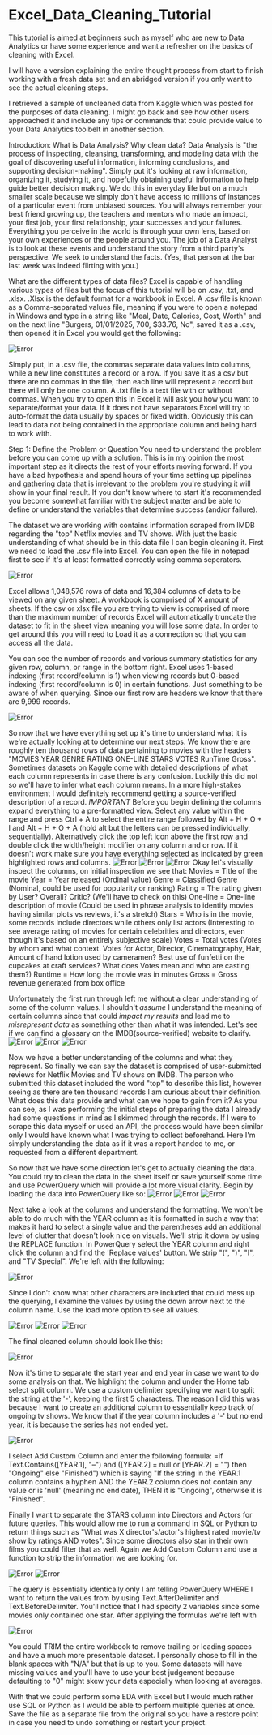 # Excel_Data_Cleaning_Tutorial

This tutorial is aimed at beginners such as myself who are new to Data Analytics or have some experience and want a refresher on the basics of cleaning with Excel. 

I will have a version explaining the entire thought process from start to finish working with a fresh data set and an abridged version if you only want to see the actual cleaning steps.

I retrieved a sample of uncleaned data from Kaggle which was posted for the purposes of data cleaning. I might go back and see how other users approached it and include any tips or commands that could provide value to your Data Analytics toolbelt in another section.

Introduction: What is Data Analysis? Why clean data?
Data Analysis is "the process of inspecting, cleansing, transforming, and modeling data with the goal of discovering useful information, informing conclusions, and supporting decision-making". Simply put it's looking at raw information, organizing it, studying it, and hopefully obtaining useful information to help guide better decision making. We do this in everyday life but on a much smaller scale because we simply don't have access to millions of instances of a particular event from unbiased sources. 
You will always remember your best friend growing up, the teachers and mentors who made an impact, your first job, your first relationship, your successes and your failures. Everything you perceive in the world is through your own lens, based on your own experiences or the people around you.
The job of a Data Analyst is to look at these events and understand the story from a third party's perspective. We seek to understand the facts. (Yes, that person at the bar last week was indeed flirting with you.)

What are the different types of data files?
Excel is capable of handling various types of files but the focus of this tutorial will be on .csv, .txt, and .xlsx. .Xlsx is the default format for a workbook in Excel. A .csv file is known as a Comma-separated values file, meaning if you were to open a notepad in Windows and type in a string like "Meal, Date, Calories, Cost, Worth" and on the next line "Burgers, 01/01/2025, 700, $33.76, No", saved it as a .csv, then opened it in Excel you would get the following:

![Error](Img2.png)

Simply put, in a .csv file, the commas separate data values into columns, while a new line constitutes a record or a row. If you save it as a csv but there are no commas in the file, then each line will represent a record but there will only be one column. A .txt file is a text file with or without commas. When you try to open this in Excel it will ask you how you want to separate/format your data. If it does not have separators Excel will try to auto-format the data usually by spaces or fixed width. Obviously this can lead to data not being contained in the appropriate column and being hard to work with.


Step 1: Define the Problem or Question
You need to understand the problem before you can come up with a solution. This is in my opinion the most important step as it directs the rest of your efforts moving forward. If you have a bad hypothesis and spend hours of your time setting up pipelines and gathering data that is irrelevant to the problem you're studying it will show in your final result. If you don't know where to start it's recommended you become somewhat familiar with the subject matter and be able to define or understand the variables that determine success (and/or failure).

The dataset we are working with contains information scraped from IMDB regarding the "top" Netflix movies and TV shows.
With just the basic understanding of what should be in this data file I can begin cleaning it. First we need to load the .csv file into Excel. You can open the file in notepad first to see if it's at least formatted correctly using comma seperators.

![Error](Img1.png)

Excel allows 1,048,576 rows of data and 16,384 columns of data to be viewed on any given sheet. A workbook is comprised of X amount of sheets. If the csv or xlsx file you are trying to view is comprised of more than the maximum number of records Excel will automatically truncate the dataset to fit in the sheet view meaning you will lose some data. In order to get around this you will need to Load it as a connection so that you can access all the data.

You can see the number of records and various summary statistics for any given row, column, or range in the bottom right. Excel uses 1-based indexing (first record/column is 1) when viewing records but 0-based indexing (first record/column is 0) in certain functions. Just something to be aware of when querying. Since our first row are headers we know that there are 9,999 records.

![Error](Img3.PNG)

So now that we have everything set up it's time to understand what it is we're actually looking at to determine our next steps. We know there are roughly ten thousand rows of data pertaining to movies with the headers "MOVIES	YEAR GENRE RATING	ONE-LINE STARS VOTES RunTime Gross". Sometimes datasets on Kaggle come with detailed descriptions of what each column represents in case there is any confusion. Luckily this did not so we'll have to infer what each column means. In a more high-stakes environment I would definitely recommend getting a source-verified description of a record. 
*IMPORTANT*
Before you begin defining the columns expand everything to a pre-formatted view. Select any value within the range and press Ctrl + A to select the entire range followed by Alt + H + O + I and Alt + H + O + A (hold alt but the letters can be pressed individually, sequentially). Alternatively click the top left icon above the first row and double click the width/height modifier on any column and or row. If it doesn't work make sure you have everything selected as indicated by green highlighted rows and columns.
![Error](expand1.png)
![Error](expand2.png)
![Error](expand3.png)
Okay let's visually inspect the columns, on initial inspection we see that:
Movies = Title of the movie
Year = Year released (Ordinal value)
Genre = Classified Genre (Nominal, could be used for popularity or ranking)
Rating = The rating given by User? Overall? Critic? (We'll have to check on this)
One-line = One-line description of movie (Could be used in phrase analysis to identify movies having similar plots vs reviews, it's a stretch)
Stars = Who is in the movie, some records include directors while others only list actors (Interesting to see average rating of movies for certain celebrities and directors, even though it's based on an entirely subjective scale)
Votes = Total votes (Votes by whom and what context. Votes for Actor, Director, Cinematography, Hair, Amount of hand lotion used by cameramen? Best use of funfetti on the cupcakes at craft services? What does Votes mean and who are casting them?)
Runtime = How long the movie was in minutes
Gross = Gross revenue generated from box office

Unfortunately the first run through left me without a clear understanding of some of the column values. I shouldn't _assume_ I understand the meaning of certain columns since that could _impact my results_ and lead me to _misrepresent data_ as something other than what it was intended.
Let's see if we can find a glossary on the IMDB(source-verified) website to clarify.
![Error](imdbdatadictionary.png)
![Error](ratingsdefinition.png)
![Error](weightedavg.png)

Now we have a better understanding of the columns and what they represent. So finally we can say the dataset is comprised of user-submitted reviews for Netflix Movies and TV shows on IMDB. The person who submitted this dataset included the word "top" to describe this list, however seeing as there are ten thousand records I am curious about their definition.
What does this data provide and what can we hope to gain from it? As you can see, as I was performing the initial steps of preparing the data I already had some questions in mind as I skimmed through the records. If I were to scrape this data myself or used an API, the process would have been similar only I would have known what I was trying to collect beforehand. Here I'm simply understanding the data as if it was a report handed to me, or requested from a different department. 

So now that we have some direction let's get to actually cleaning the data. You could try to clean the data in the sheet itself or save yourself some time and use PowerQuery which will provide a lot more visual clarity.
Begin by loading the data into PowerQuery like so:
![Error](loaddata.png)
![Error](loaddata2.png)
![Error](loaddata3.png)

Next take a look at the columns and understand the formatting. We won't be able to do much with the YEAR column as it is formatted in such a way that makes it hard to select a single value and the parentheses add an additional level of clutter that doesn't look nice on visuals. We'll strip it down by using the REPLACE function. In PowerQuery select the YEAR column and right click the column and find the 'Replace values' button. We strip "(", ")", "I", and "TV Special".  We're left with the following:

![Error](Replaceandtrimtext.png)

Since I don't know what other characters are included that could mess up the querying, I examine the values by using the down arrow next to the column name. Use the load more option to see all values.

![Error](xlvideogame.png)
![Error](tvseries.png)
![Error](tvshort.png)

The final cleaned column should look like this:

![Error](finalcleaned.png)

Now it's time to separate the start year and end year in case we want to do some analysis on that. We highlight the column and under the Home tab select split column. We use a custom delimiter specifying we want to split the string at the '-', keeping the first 5 characters. The reason I did this was because I want to create an additional column to essentially keep track of ongoing tv shows. We know that if the year column includes a '-' but no end year, it is because the series has not ended yet.

![Error](yearsplit.png)

I select Add Custom Column and enter the following formula: =if Text.Contains([YEAR.1], "–") and ([YEAR.2] = null or [YEAR.2] = "") then "Ongoing" else "Finished") which is saying "If the string in the YEAR.1 column contains a hyphen AND the YEAR.2 column does not contain any value or is 'null' (meaning no end date), THEN it is "Ongoing", otherwise it is "Finished".

Finally I want to separate the STARS column into Directors and Actors for future queries. This would allow me to run a command in SQL or Python to return things such as "What was X director's/actor's highest rated movie/tv show by ratings AND votes". Since some directors also star in their own films you could filter that as well.
Again we Add Custom Column and use a function to strip the information we are looking for. 

![Error](directorscolumn.png)
![Error](starscolumn.png)

The query is essentially identically only I am telling PowerQuery WHERE I want to return the values from by using Text.AfterDelimiter and Text.BeforeDelimiter. You'll notice that I had specify 2 variables since some movies only contained one star.
After applying the formulas we're left with

![Error](directorsstars.png)

You could TRIM the entire workbook to remove trailing or leading spaces and have a much more presentable dataset. I personally chose to fill in the blank spaces with "N/A" but that is up to you. Some datasets will have missing values and you'll have to use your best judgement because defaulting to "0" might skew your data especially when looking at averages.

With that we could perform some EDA with Excel but I would much rather use SQL or Python as I would be able to perform multiple queries at once. Save the file as a separate file from the original so you have a restore point in case you need to undo something or restart your project. 








